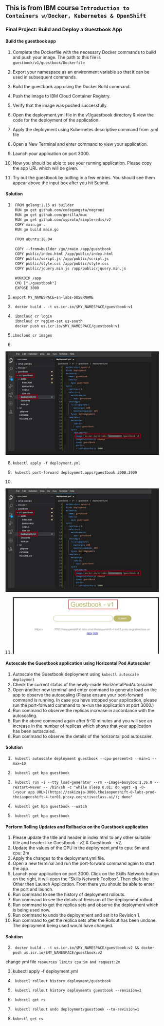 ##  This is from IBM course `Introduction to Containers w/Docker, Kubernetes & OpenShift`

###  Final Project: Build and Deploy a Guestbook App

####  Build the guestbook app
1. Complete the Dockerfile with the necessary Docker commands to build and push your image. The path to this file is `guestbook/v1/guestbook/Dockerfile`

2. Export your namespace as an environment variable so that it can be used in subsequent commands.
3. Build the guestbook app using the Docker Build command.
4. Push the image to IBM Cloud Container Registry.
5. Verify that the image was pushed successfully.
6. Open the deployment.yml file in the v1/guestbook directory & view the code for the deployment of the application.
7. Apply the deployment using Kubernetes descriptive command from .yml file
8. Open a New Terminal and enter command to view your application.
9. Launch your application on port 3000.
10. Now you should be able to see your running application. Please copy the app URL which will be given.
11. Try out the guestbook by putting in a few entries. You should see them appear above the input box after you hit Submit.

####  Solution 
1. 
        FROM golang:1.15 as builder
        RUN go get github.com/codegangsta/negroni
        RUN go get github.com/gorilla/mux
        RUN go get github.com/xyproto/simpleredis/v2
        COPY main.go .
        RUN go build main.go

        FROM ubuntu:18.04

        COPY --from=builder /go//main /app/guestbook
        COPY public/index.html /app/public/index.html
        COPY public/script.js /app/public/script.js
        COPY public/style.css /app/public/style.css
        COPY public/jquery.min.js /app/public/jquery.min.js

        WORKDIR /app
        CMD ["./guestbook"]
        EXPOSE 3000

3. 
       export MY_NAMESPACE=sn-labs-$USERNAME

4. 
        docker build . -t us.icr.io/$MY_NAMESPACE/guestbook:v1

5. 
        ibmcloud cr login
        ibmcloud cr region-set us-south
        docker push us.icr.io/$MY_NAMESPACE/guestbook:v1

6. 
       ibmcloud cr images

7. 
  ![image info](./images/v1-yml-file.jpg)

8. 
       kubectl apply -f deployment.yml

9. 
        kubectl port-forward deployment.apps/guestbook 3000:3000

10. 
![image info](./images/v1-start-app.jpg)

11. 
    ![image info](./images/v1-guestbook-app.jpg)
####  Autoscale the Guestbook application using Horizontal Pod Autoscaler
1. Autoscale the Guestbook deployment using `kubectl autoscale deployment`
2. Check the current status of the newly-made HorizontalPodAutoscaler
3. Open another new terminal and enter command to generate load on the app to observe the autoscaling (Please ensure your port-forward command is running. In case you have stopped your application, please run the port-forward command to re-run the application at port 3000.)
4. Run command to observe the replicas increase in accordance with the autoscaling.
5. Run the above command again after 5-10 minutes and you will see an increase in the number of replicas which shows that your application has been autoscaled.
6. Run command to observe the details of the horizontal pod autoscaler.
  
#### Solution
1. 
        kubectl autoscale deployment guestbook --cpu-percent=5 --min=1 --max=10
2. 
        kubectl get hpa guestbook

3. 
        kubectl run -i --tty load-generator --rm --image=busybox:1.36.0 --restart=Never -- /bin/sh -c "while sleep 0.01; do wget -q -O- [<your app URL>](https://zakizaja-3000.theiaopenshift-0-labs-prod-theiaopenshift-4-tor01.proxy.cognitiveclass.ai/); done"

4. 
        kubectl get hpa guestbook --watch

6. 
        kubectl get hpa guestbook

#### Perform Rolling Updates and Rollbacks on the Guestbook application
1. Please update the title and header in index.html to any other suitable title and header like <Your name> Guestbook - v2 & Guestbook - v2.
2. Update the values of the CPU in the deployment.yml to cpu: 5m and cpu: 2m 
3. Apply the changes to the deployment.yml file.
4. Open a new terminal and run the port-forward command again to start the app.
5. Launch your application on port 3000. Click on the Skills Network button on the right, it will open the “Skills Network Toolbox”. Then click the Other then Launch Application. From there you should be able to enter the port and launch.
6. Run command to see the history of deployment rollouts.
7. Run command to see the details of Revision of the deployment rollout.
8. Run command to get the replica sets and observe the deployment which is being used now.
9. Run command to undo the deploymnent and set it to Revision 1.
10. Run command to get the replica sets after the Rollout has been undone. The deployment being used would have changed.

#### Solution
2. 
        docker build . -t us.icr.io/$MY_NAMESPACE/guestbook:v2 && docker push us.icr.io/$MY_NAMESPACE/guestbook:v2

change  yml file `resources limits cpu:5m and request:2m`

3. 
    kubectl apply -f deployment.yml

6. 
        kubectl rollout history deployment/guestbook
7. 
        kubectl rollout history deployments guestbook --revision=2
8. 
        kubectl get rs
9. 
        kubectl rollout undo deployment/guestbook --to-revision=1
10. 
        kubectl get rs
